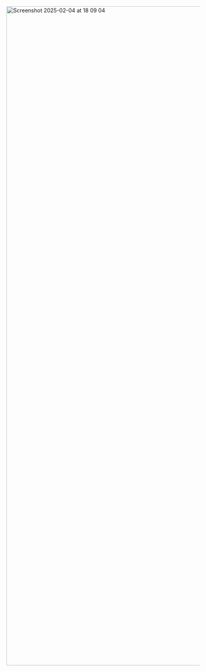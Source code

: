 <img width="1717" alt="Screenshot 2025-02-04 at 18 09 04" src="https://github.com/user-attachments/assets/75f9ab10-23fb-4b4b-92b6-e93e9bf4039f" />

